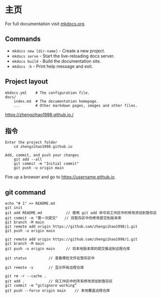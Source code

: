 # 主页

For full documentation visit [mkdocs.org](https://www.mkdocs.org).

## Commands

* `mkdocs new [dir-name]` - Create a new project.
* `mkdocs serve` - Start the live-reloading docs server.
* `mkdocs build` - Build the documentation site.
* `mkdocs -h` - Print help message and exit.


## Project layout

    mkdocs.yml    # The configuration file.
    docs/
        index.md  # The documentation homepage.
        ...       # Other markdown pages, images and other files.



https://zhengzihao1998.github.io./



## 指令

    Enter the project folder
        cd zhengzihao1998.github.io

    Add, commit, and push your changes
        git add --all
        git commit -m "Initial commit"
        git push -u origin main


Fire up a browser and go to https://username.github.io.



## git command

    echo "# 1" >> README.md 
    git init 
    git add README.md           // 使用 git add 命令将工作区中的修改添加到暂存区
    git commit -m "第一次提交"   // 将暂存区中的修改提交到版本库
    git branch -M main 
    git remote add origin https://github.com/zhengzihao1998/1.git
    git push -u origin main

    git remote add origin https://github.com/zhengzihao1998/1.git
    git branch -M main 
    git push -u origin main     // 将本地版本库的提交推送到远程仓库

    git status          // 查看哪些文件在暂存区中

    git remote -v       // 显示所有远程仓库

    git rm -r --cache .
    git add .           // 将工作区中的所有修改添加到暂存区
    git commit -m “gitignore working”
    git push --force origin main    // 本地覆盖远程仓库


    